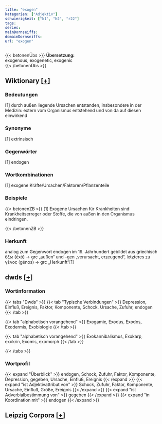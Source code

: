 ```yaml
---
title: "exogen"
kategorien: ["Adjektiv"]
schwierigkeit: ["k1", "h2", "r22"]
tags:
series:
mainDornseiffs:
domainDornseiffs:
url: "exogen"
---
```


{{< betonenÜbs >}}
**Übersetzung:**  
exogenous, exogenetic, exogenic  
{{< /betonenÜbs >}}

## Wiktionary [[+](https://de.wiktionary.org/wiki/exogen)]

### Bedeutungen
[1] durch außen liegende Ursachen entstanden, insbesondere in der Medizin: extern vom Organismus entstehend und von da auf diesen einwirkend  

### Synonyme
[1] extrinsisch  

### Gegenwörter
[1] endogen  

### Wortkombinationen
[1] exogene Kräfte/Ursachen/Faktoren/Pflanzenteile  

### Beispiele
{{< betonenZB >}}
[1] Exogene Ursachen für Krankheiten sind Krankheitserreger oder Stoffe, die von außen in den Organismus eindringen.  

{{< /betonenZB >}}
### Herkunft
analog zum Gegenwort endogen im 19. Jahrhundert gebildet aus griechisch ἔξω (éxō) → grc „außen“ und –gen „verursacht, erzeugend“, letzteres zu γένος (génos) → grc „Herkunft“[1]  



## dwds [[+](https://www.dwds.de/wb/exogen)]

### Wortinformation
{{< tabs "Dwds" >}}
{{< tab "Typische Verbindungen" >}}
Depression, Einfluß, Ereignis, Faktor, Komponente, Schock, Ursache, Zufuhr, endogen
{{< /tab >}}

{{< tab "alphabetisch vorangehend" >}}
Exogamie, Exodus, Exodos, Exodermis, Exobiologie
{{< /tab >}}

{{< tab "alphabetisch vorangehend" >}}
Exokannibalismus, Exokarp, exokrin, Exomis, exomorph
{{< /tab >}}

{{< /tabs >}}

### Wortprofil
{{< expand "Überblick" >}} endogen, Schock, Zufuhr, Faktor, Komponente, Depression, gegeben, Ursache, Einfluß, Ereignis {{< /expand >}}
{{< expand "ist Adjektivattribut von" >}} Schock, Zufuhr, Faktor, Komponente, Ursache, Einfluß, Größe, Ereignis {{< /expand >}}
{{< expand "ist Adverbialbestimmung von" >}} gegeben {{< /expand >}}
{{< expand "in Koordination mit" >}} endogen {{< /expand >}}

## Leipzig Corpora [[+](https://corpora.uni-leipzig.de/en/res?word=exogen&corpusId=deu_newscrawl-public_2018)]

